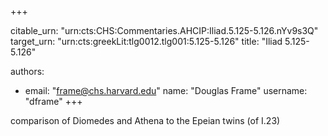 +++


citable_urn: "urn:cts:CHS:Commentaries.AHCIP:Iliad.5.125-5.126.nYv9s3Q"
target_urn: "urn:cts:greekLit:tlg0012.tlg001:5.125-5.126"
title: "Iliad 5.125-5.126"

authors:
- email: "frame@chs.harvard.edu"
  name: "Douglas Frame"
  username: "dframe"
+++

<p>comparison of Diomedes and Athena to the Epeian twins (of I.23)</p>